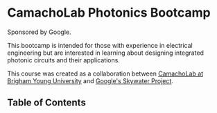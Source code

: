 # CamachoLab Photonics Bootcamp

Sponsored by Google.

This bootcamp is intended for those with experience in electrical engineering
but are interested in learning about designing integrated photonic circuits and
their applications.

This course was created as a collaboration between
[CamachoLab at Brigham Young University](https://camacholab.byu.edu/) and
[Google's Skywater Project](https://skywater-pdk.readthedocs.io/en/main/).

## Table of Contents

```{tableofcontents}
```

